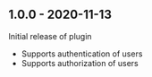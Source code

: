 ## 1.0.0 - 2020-11-13

Initial release of plugin

- Supports authentication of users
- Supports authorization of users
